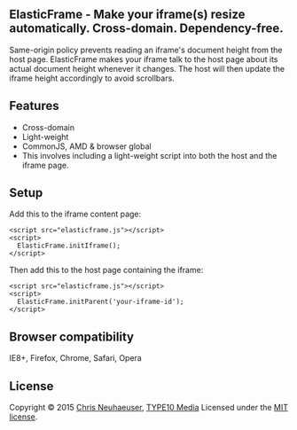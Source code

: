 ElasticFrame - Make your iframe(s) resize automatically. Cross-domain. Dependency-free.
---------------------------------------------------------------------------------------

Same-origin policy prevents reading an iframe's document height from the host page.
ElasticFrame makes your iframe talk to the host page about its actual document height whenever it changes.
The host will then update the iframe height accordingly to avoid scrollbars.


## Features

- Cross-domain
- Light-weight
- CommonJS, AMD & browser global
- This involves including a light-weight script into both the host and the iframe page.


## Setup

Add this to the iframe content page:

    <script src="elasticframe.js"></script>
    <script>
      ElasticFrame.initIframe();
    </script>

Then add this to the host page containing the iframe:

    <script src="elasticframe.js"></script>
    <script>
      ElasticFrame.initParent('your-iframe-id');
    </script>


## Browser compatibility

IE8+, Firefox, Chrome, Safari, Opera


## License

Copyright &copy; 2015 [Chris Neuhaeuser](https://github.com/kwizzn), [TYPE10 Media](https://github.com/type10)
Licensed under the [MIT license](http://opensource.org/licenses/MIT).
